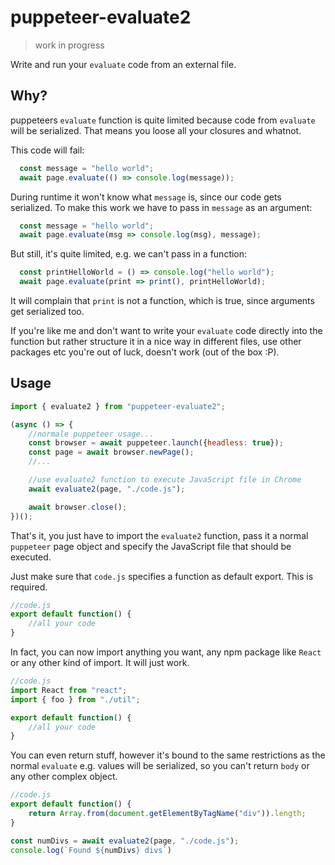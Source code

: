 # puppeteer-evaluate2
> work in progress

Write and run your `evaluate` code from an external file.
## Why?
puppeteers `evaluate` function is quite limited because code from `evaluate` will be serialized. That means you loose all your closures and whatnot.

This code will fail:
```js
  const message = "hello world";
  await page.evaluate(() => console.log(message));
```
During runtime it won't know what `message` is, since our code gets serialized.
To make this work we have to pass in `message` as an argument:
```js
  const message = "hello world";
  await page.evaluate(msg => console.log(msg), message);
```
But still, it's quite limited, e.g. we can't pass in a function:
```js
  const printHelloWorld = () => console.log("hello world");
  await page.evaluate(print => print(), printHelloWorld);
```
It will complain that `print` is not a function, which is true, since arguments get serialized too.

If you're like me and don't want to write your `evaluate` code directly into the function but rather structure it in a nice way in different files, use other packages etc you're out of luck, doesn't work (out of the box :P).

## Usage
```js
import { evaluate2 } from "puppeteer-evaluate2";

(async () => {
    //normale puppeteer usage...
    const browser = await puppeteer.launch({headless: true});
    const page = await browser.newPage();
    //...

    //use evaluate2 function to execute JavaScript file in Chrome
    await evaluate2(page, "./code.js");

    await browser.close();
})();
```
That's it, you just have to import the `evaluate2` function, pass it a normal `puppeteer` page object and specify the JavaScript file that should be executed.

Just make sure that `code.js` specifies a function as default export.
This is required.
```js
//code.js
export default function() {
    //all your code
}
```
In fact, you can now import anything you want, any npm package like `React` or any other kind of import. It will just work.
```js
//code.js
import React from "react";
import { foo } from "./util";

export default function() {
    //all your code
}
```
You can even return stuff, however it's bound to the same restrictions as the normal `evaluate` e.g. values will be serialized, so you can't return `body` or any other complex object.
```js
//code.js
export default function() {
    return Array.from(document.getElementByTagName("div")).length;
}
```
```js
const numDivs = await evaluate2(page, "./code.js");
console.log(`Found ${numDivs} divs`)
```